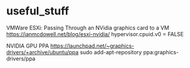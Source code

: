 # useful_stuff

VMWare ESXi: Passing Through an NVidia graphics card to a VM
https://ianmcdowell.net/blog/esxi-nvidia/
hypervisor.cpuid.v0 = FALSE

NVIDIA GPU PPA
https://launchpad.net/~graphics-drivers/+archive/ubuntu/ppa
sudo add-apt-repository ppa:graphics-drivers/ppa

